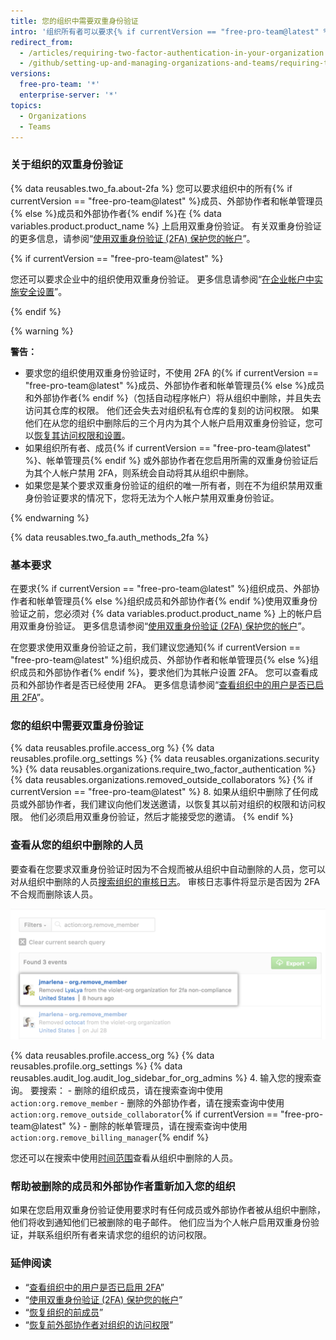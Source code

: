 ```yaml
---
title: 您的组织中需要双重身份验证
intro: '组织所有者可以要求{% if currentVersion == "free-pro-team@latest" %}组织成员、外部协作者和帐单管理员{% else %}组织成员和外部协作者{% endif %}为其个人帐户启用双重身份验证，从而使恶意行为者更难以访问组织的仓库和设置。'
redirect_from:
  - /articles/requiring-two-factor-authentication-in-your-organization
  - /github/setting-up-and-managing-organizations-and-teams/requiring-two-factor-authentication-in-your-organization
versions:
  free-pro-team: '*'
  enterprise-server: '*'
topics:
  - Organizations
  - Teams
---
```


### 关于组织的双重身份验证

{% data reusables.two_fa.about-2fa %} 您可以要求组织中的所有{% if currentVersion == "free-pro-team@latest" %}成员、外部协作者和帐单管理员{% else %}成员和外部协作者{% endif %}在 {% data variables.product.product_name %} 上启用双重身份验证。 有关双重身份验证的更多信息，请参阅“[使用双重身份验证 (2FA) 保护您的帐户](/github/authenticating-to-github/securing-your-account-with-two-factor-authentication-2fa)”。

{% if currentVersion == "free-pro-team@latest" %}

您还可以要求企业中的组织使用双重身份验证。 更多信息请参阅“[在企业帐户中实施安全设置](/github/setting-up-and-managing-your-enterprise/enforcing-security-settings-in-your-enterprise-account#requiring-two-factor-authentication-for-organizations-in-your-enterprise-account)”。

{% endif %}

{% warning %}

**警告：**

- 要求您的组织使用双重身份验证时，不使用 2FA 的{% if currentVersion == "free-pro-team@latest" %}成员、外部协作者和帐单管理员{% else %}成员和外部协作者{% endif %}（包括自动程序帐户）将从组织中删除，并且失去访问其仓库的权限。 他们还会失去对组织私有仓库的复刻的访问权限。 如果他们在从您的组织中删除后的三个月内为其个人帐户启用双重身份验证，您可以[恢复其访问权限和设置](/articles/reinstating-a-former-member-of-your-organization)。
- 如果组织所有者、成员{% if currentVersion == "free-pro-team@latest" %}、帐单管理员{% endif %} 或外部协作者在您启用所需的双重身份验证后为其个人帐户禁用 2FA，则系统会自动将其从组织中删除。
- 如果您是某个要求双重身份验证的组织的唯一所有者，则在不为组织禁用双重身份验证要求的情况下，您将无法为个人帐户禁用双重身份验证。

{% endwarning %}

{% data reusables.two_fa.auth_methods_2fa %}

### 基本要求

在要求{% if currentVersion == "free-pro-team@latest" %}组织成员、外部协作者和帐单管理员{% else %}组织成员和外部协作者{% endif %}使用双重身份验证之前，您必须对 {% data variables.product.product_name %} 上的帐户启用双重身份验证。 更多信息请参阅“[使用双重身份验证 (2FA) 保护您的帐户](/github/authenticating-to-github/securing-your-account-with-two-factor-authentication-2fa)”。

在您要求使用双重身份验证之前，我们建议您通知{% if currentVersion == "free-pro-team@latest" %}组织成员、外部协作者和帐单管理员{% else %}组织成员和外部协作者{% endif %}，要求他们为其帐户设置 2FA。 您可以查看成员和外部协作者是否已经使用 2FA。 更多信息请参阅“[查看组织中的用户是否已启用 2FA](/organizations/keeping-your-organization-secure/viewing-whether-users-in-your-organization-have-2fa-enabled)”。

### 您的组织中需要双重身份验证

{% data reusables.profile.access_org %}
{% data reusables.profile.org_settings %}
{% data reusables.organizations.security %}
{% data reusables.organizations.require_two_factor_authentication %}
{% data reusables.organizations.removed_outside_collaborators %}
{% if currentVersion == "free-pro-team@latest" %}
8. 如果从组织中删除了任何成员或外部协作者，我们建议向他们发送邀请，以恢复其以前对组织的权限和访问权限。 他们必须启用双重身份验证，然后才能接受您的邀请。
{% endif %}

### 查看从您的组织中删除的人员

要查看在您要求双重身份验证时因为不合规而被从组织中自动删除的人员，您可以对从组织中删除的人员[搜索组织的审核日志](/articles/reviewing-the-audit-log-for-your-organization/#accessing-the-audit-log)。 审核日志事件将显示是否因为 2FA 不合规而删除该人员。

![显示因 2FA 不合规而删除的用户的审核日志事件](/assets/images/help/2fa/2fa_noncompliance_audit_log_search.png)

{% data reusables.profile.access_org %}
{% data reusables.profile.org_settings %}
{% data reusables.audit_log.audit_log_sidebar_for_org_admins %}
4. 输入您的搜索查询。 要搜索：
    - 删除的组织成员，请在搜索查询中使用 `action:org.remove_member`
    - 删除的外部协作者，请在搜索查询中使用 `action:org.remove_outside_collaborator`{% if currentVersion == "free-pro-team@latest" %}
    - 删除的帐单管理员，请在搜索查询中使用 `action:org.remove_billing_manager`{% endif %}

 您还可以在搜索中使用[时间范围](/articles/reviewing-the-audit-log-for-your-organization/#search-based-on-time-of-action)查看从组织中删除的人员。

### 帮助被删除的成员和外部协作者重新加入您的组织

如果在您启用双重身份验证使用要求时有任何成员或外部协作者被从组织中删除，他们将收到通知他们已被删除的电子邮件。 他们应当为个人帐户启用双重身份验证，并联系组织所有者来请求您的组织的访问权限。

### 延伸阅读

- “[查看组织中的用户是否已启用 2FA](/articles/viewing-whether-users-in-your-organization-have-2fa-enabled)”
- “[使用双重身份验证 (2FA) 保护您的帐户](/articles/securing-your-account-with-two-factor-authentication-2fa)”
- “[恢复组织的前成员](/articles/reinstating-a-former-member-of-your-organization)”
- “[恢复前外部协作者对组织的访问权限](/articles/reinstating-a-former-outside-collaborator-s-access-to-your-organization)”

